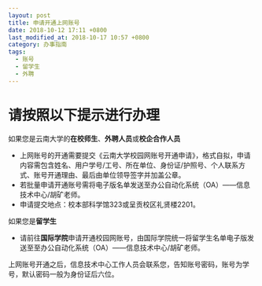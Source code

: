 ```yaml
---
layout: post
title: 申请开通上网账号
date: 2018-10-12 17:11 +0800
last_modified_at: 2018-10-17 10:57 +0800
category: 办事指南
tags:
  - 账号
  - 留学生
  - 外聘
---
```


# 请按照以下提示进行办理

如果您是云南大学的**在校师生**、**外聘人员**或**校企合作人员**

- 上网账号的开通需要提交《云南大学校园网账号开通申请》，格式自拟，申请内容需包含姓名、用户学号/工号、所在单位、身份证/护照号、个人联系方式、账号开通理由、最后由单位领导签字并加盖公章。
- 若批量申请开通账号需将电子版名单发送至办公自动化系统（OA）——信息技术中心/胡矿老师。
- 申请提交地点：校本部科学馆323或呈贡校区礼贤楼2201。

如果您是**留学生**

- 请前往**国际学院**申请开通校园网账号，由国际学院统一将留学生名单电子版发送至至办公自动化系统（OA）——信息技术中心/胡矿老师。

上网账号开通之后，信息技术中心工作人员会联系您，告知账号密码，账号为学号，默认密码一般为身份证后六位。
